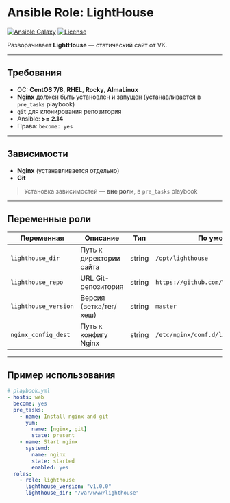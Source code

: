 # Ansible Role: LightHouse

[![Ansible Galaxy](https://img.shields.io/badge/ansible--galaxy-lighthouse-blue.svg)](https://galaxy.ansible.com/hawk0774/lighthouse)
[![License](https://img.shields.io/badge/license-MIT-green.svg)](LICENSE)

Разворачивает **LightHouse** — статический сайт от VK.

---

## Требования

- ОС: **CentOS 7/8**, **RHEL**, **Rocky**, **AlmaLinux**
- **Nginx** должен быть установлен и запущен (устанавливается в `pre_tasks` playbook)
- `git` для клонирования репозитория
- Ansible: **>= 2.14**
- Права: `become: yes`

---

## Зависимости

- **Nginx** (устанавливается отдельно)
- **Git**

> Установка зависимостей — **вне роли**, в `pre_tasks` playbook

---

## Переменные роли

| Переменная | Описание | Тип | По умолчанию |
|-----------|----------|-----|---------------|
| `lighthouse_dir` | Путь к директории сайта | string | `/opt/lighthouse` |
| `lighthouse_repo` | URL Git-репозитория | string | `https://github.com/VKCOM/lighthouse.git` |
| `lighthouse_version` | Версия (ветка/тег/хеш) | string | `master` |
| `nginx_config_dest` | Путь к конфигу Nginx | string | `/etc/nginx/conf.d/lighthouse.conf` |

---

## Пример использования

```yaml
# playbook.yml
- hosts: web
  become: yes
  pre_tasks:
    - name: Install nginx and git
      yum:
        name: [nginx, git]
        state: present
    - name: Start nginx
      systemd:
        name: nginx
        state: started
        enabled: yes
  roles:
    - role: lighthouse
      lighthouse_version: "v1.0.0"
      lighthouse_dir: "/var/www/lighthouse"
